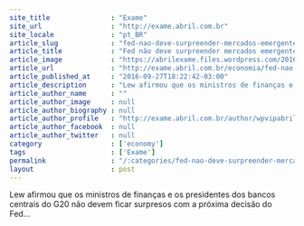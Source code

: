 ```yaml
---
site_title               : "Exame"
site_url                 : "http://exame.abril.com.br"
site_locale              : "pt_BR"
article_slug             : "fed-nao-deve-surpreender-mercados-emergentes-diz-secretario"
article_title            : "Fed não deve surpreender mercados emergentes, diz secretário"
article_image            : "https://abrilexame.files.wordpress.com/2016/10/size_960_16_9_fed.jpg?quality=70&strip=all&w=960"
article_url              : "http://exame.abril.com.br/economia/fed-nao-deve-surpreender-mercados-emergentes-diz-secretario/"
article_published_at     : "2016-09-27T18:22:42-03:00"
article_description      : "Lew afirmou que os ministros de finanças e os presidentes dos bancos centrais do G20 não devem ficar surpresos com a próxima decisão do Fed..."
article_author_name      : ""
article_author_image     : null
article_author_biography : null
article_author_profile   : "http://exame.abril.com.br/author/wpvipabril/"
article_author_facebook  : null
article_author_twitter   : null
category                 : ['economy']
tags                     : ['Exame']
permalink                : "/:categories/fed-nao-deve-surpreender-mercados-emergentes-diz-secretario/"
layout                   : post
---
```


Lew afirmou que os ministros de finanças e os presidentes dos bancos centrais do G20 não devem ficar surpresos com a próxima decisão do Fed...
